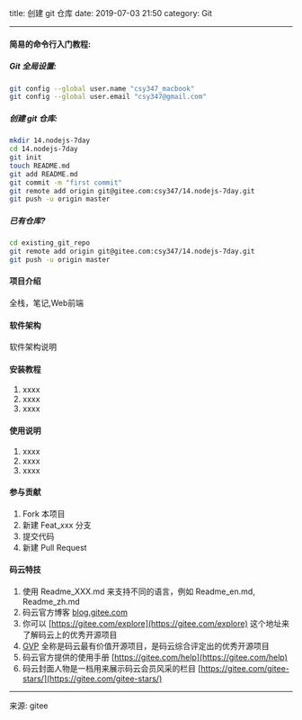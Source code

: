 title: 创建 git 仓库
date: 2019-07-03 21:50
category: Git

---

#### 简易的命令行入门教程:

##### Git 全局设置:
``` bash
git config --global user.name "csy347_macbook"
git config --global user.email "csy347@gmail.com"
```

##### 创建 git 仓库:
``` bash
mkdir 14.nodejs-7day
cd 14.nodejs-7day
git init
touch README.md
git add README.md
git commit -m "first commit"
git remote add origin git@gitee.com:csy347/14.nodejs-7day.git
git push -u origin master
```

##### 已有仓库?
``` bash
cd existing_git_repo
git remote add origin git@gitee.com:csy347/14.nodejs-7day.git
git push -u origin master
```

#### 项目介绍
全栈，笔记,Web前端

#### 软件架构
软件架构说明


#### 安装教程

1. xxxx
2. xxxx
3. xxxx

#### 使用说明

1. xxxx
2. xxxx
3. xxxx

#### 参与贡献

1. Fork 本项目
2. 新建 Feat_xxx 分支
3. 提交代码
4. 新建 Pull Request

#### 码云特技

1. 使用 Readme\_XXX.md 来支持不同的语言，例如 Readme\_en.md, Readme\_zh.md
2. 码云官方博客 [blog.gitee.com](https://blog.gitee.com)
3. 你可以 [https://gitee.com/explore](https://gitee.com/explore) 这个地址来了解码云上的优秀开源项目
4. [GVP](https://gitee.com/gvp) 全称是码云最有价值开源项目，是码云综合评定出的优秀开源项目
5. 码云官方提供的使用手册 [https://gitee.com/help](https://gitee.com/help)
6. 码云封面人物是一档用来展示码云会员风采的栏目 [https://gitee.com/gitee-stars/](https://gitee.com/gitee-stars/)


**************************
来源: gitee

